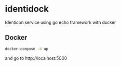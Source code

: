 # identidock
Identicon service using go echo framework with docker

## Docker
```bash
docker-compose -d up
```
and go to http://localhost:5000
